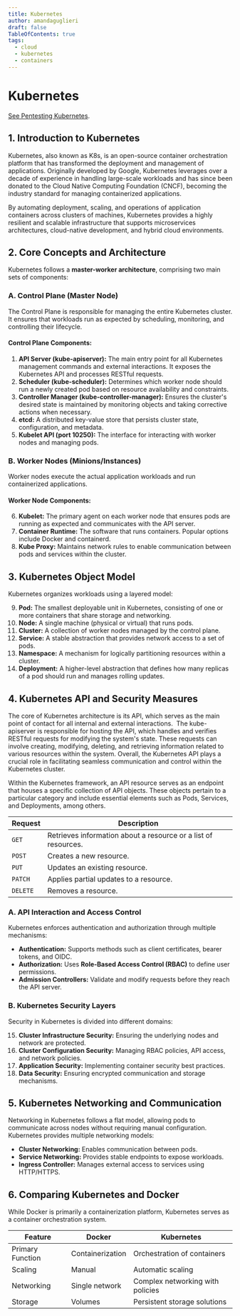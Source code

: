 ```yaml
---
title: Kubernetes
author: amandaguglieri
draft: false
TableOfContents: true
tags:
  - cloud
  - kubernetes
  - containers
---
```

# Kubernetes

[See Pentesting Kubernetes](pentesting-kubernetes.md).

## **1. Introduction to Kubernetes**

Kubernetes, also known as K8s, is an open-source container orchestration platform that has transformed the deployment and management of applications. Originally developed by Google, Kubernetes leverages over a decade of experience in handling large-scale workloads and has since been donated to the Cloud Native Computing Foundation (CNCF), becoming the industry standard for managing containerized applications.

By automating deployment, scaling, and operations of application containers across clusters of machines, Kubernetes provides a highly resilient and scalable infrastructure that supports microservices architectures, cloud-native development, and hybrid cloud environments.

## **2. Core Concepts and Architecture**

Kubernetes follows a **master-worker architecture**, comprising two main sets of components:

### **A. Control Plane (Master Node)**

The Control Plane is responsible for managing the entire Kubernetes cluster. It ensures that workloads run as expected by scheduling, monitoring, and controlling their lifecycle.

#### **Control Plane Components:**

1. **API Server (kube-apiserver):** The main entry point for all Kubernetes management commands and external interactions. It exposes the Kubernetes API and processes RESTful requests.
2. **Scheduler (kube-scheduler):** Determines which worker node should run a newly created pod based on resource availability and constraints.
3. **Controller Manager (kube-controller-manager):** Ensures the cluster's desired state is maintained by monitoring objects and taking corrective actions when necessary.
4. **etcd:** A distributed key-value store that persists cluster state, configuration, and metadata.
5. **Kubelet API (port 10250):** The interface for interacting with worker nodes and managing pods.

### **B. Worker Nodes (Minions/Instances)**

Worker nodes execute the actual application workloads and run containerized applications.

#### **Worker Node Components:**

6. **Kubelet:** The primary agent on each worker node that ensures pods are running as expected and communicates with the API server.
7. **Container Runtime:** The software that runs containers. Popular options include Docker and containerd.
8. **Kube Proxy:** Maintains network rules to enable communication between pods and services within the cluster.

## **3. Kubernetes Object Model**

Kubernetes organizes workloads using a layered model:

9. **Pod:** The smallest deployable unit in Kubernetes, consisting of one or more containers that share storage and networking.
10. **Node:** A single machine (physical or virtual) that runs pods.
11. **Cluster:** A collection of worker nodes managed by the control plane.
12. **Service:** A stable abstraction that provides network access to a set of pods.
13. **Namespace:** A mechanism for logically partitioning resources within a cluster.
14. **Deployment:** A higher-level abstraction that defines how many replicas of a pod should run and manages rolling updates.

## **4. Kubernetes API and Security Measures**

The core of Kubernetes architecture is its API, which serves as the main point of contact for all internal and external interactions.  The kube-apiserver is responsible for hosting the API, which handles and verifies RESTful requests for modifying the system's state. These requests can involve creating, modifying, deleting, and retrieving information related to various resources within the system. Overall, the Kubernetes API plays a crucial role in facilitating seamless communication and control within the Kubernetes cluster.


Within the Kubernetes framework, an API resource serves as an endpoint that houses a specific collection of API objects. These objects pertain to a particular category and include essential elements such as Pods, Services, and Deployments, among others.


| **Request** | **Description**                                                |
| ----------- | -------------------------------------------------------------- |
| `GET`       | Retrieves information about a resource or a list of resources. |
| `POST`      | Creates a new resource.                                        |
| `PUT`       | Updates an existing resource.                                  |
| `PATCH`     | Applies partial updates to a resource.                         |
| `DELETE`    | Removes a resource.                                            |


### **A. API Interaction and Access Control**

Kubernetes enforces authentication and authorization through multiple mechanisms:

- **Authentication:** Supports methods such as client certificates, bearer tokens, and OIDC.
- **Authorization:** Uses **Role-Based Access Control (RBAC)** to define user permissions.
- **Admission Controllers:** Validate and modify requests before they reach the API server.

### **B. Kubernetes Security Layers**

Security in Kubernetes is divided into different domains:

15. **Cluster Infrastructure Security:** Ensuring the underlying nodes and network are protected.
16. **Cluster Configuration Security:** Managing RBAC policies, API access, and network policies.
17. **Application Security:** Implementing container security best practices.
18. **Data Security:** Ensuring encrypted communication and storage mechanisms.

## **5. Kubernetes Networking and Communication**

Networking in Kubernetes follows a flat model, allowing pods to communicate across nodes without requiring manual configuration. Kubernetes provides multiple networking models:

- **Cluster Networking:** Enables communication between pods.
- **Service Networking:** Provides stable endpoints to expose workloads.
- **Ingress Controller:** Manages external access to services using HTTP/HTTPS.

## **6. Comparing Kubernetes and Docker**

While Docker is primarily a containerization platform, Kubernetes serves as a container orchestration system.

|Feature|Docker|Kubernetes|
|---|---|---|
|Primary Function|Containerization|Orchestration of containers|
|Scaling|Manual|Automatic scaling|
|Networking|Single network|Complex networking with policies|
|Storage|Volumes|Persistent storage solutions|
